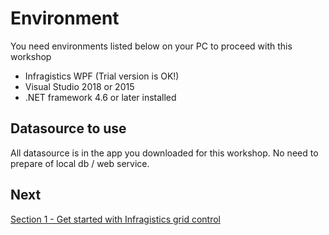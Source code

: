# Environment

You need environments listed below on your PC to proceed with this workshop 

* Infragistics WPF (Trial version is OK!)
* Visual Studio 2018 or 2015
* .NET framework 4.6 or later installed

## Datasource to use

All datasource is in the app you downloaded for this workshop. No need to prepare of local db / web service.

## Next
[Section 1 - Get started with Infragistics grid control](01-Use-Infragistics-Grid-control/01-00-Overview-of-Section1.md)